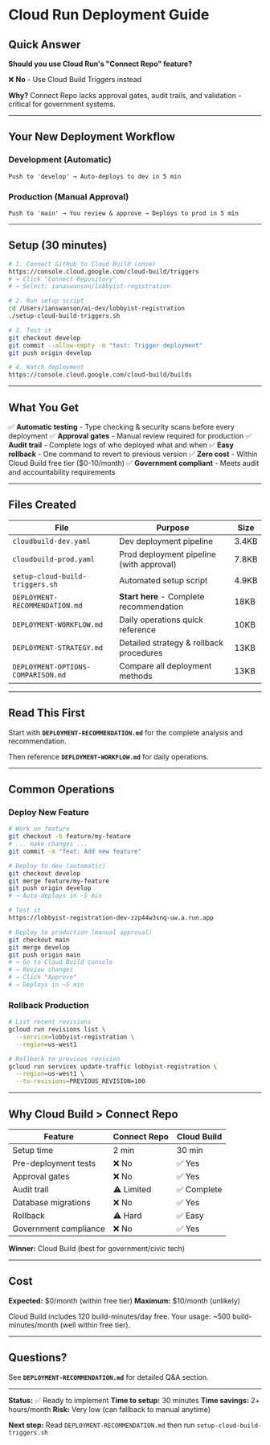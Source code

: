 # Cloud Run Deployment Guide

## Quick Answer

**Should you use Cloud Run's "Connect Repo" feature?**

❌ **No** - Use Cloud Build Triggers instead

**Why?** Connect Repo lacks approval gates, audit trails, and validation - critical for government systems.

---

## Your New Deployment Workflow

### Development (Automatic)
```
Push to 'develop' → Auto-deploys to dev in 5 min
```

### Production (Manual Approval)
```
Push to 'main' → You review & approve → Deploys to prod in 5 min
```

---

## Setup (30 minutes)

```bash
# 1. Connect GitHub to Cloud Build (once)
https://console.cloud.google.com/cloud-build/triggers
# → Click "Connect Repository"
# → Select: ianaswanson/lobbyist-registration

# 2. Run setup script
cd /Users/ianswanson/ai-dev/lobbyist-registration
./setup-cloud-build-triggers.sh

# 3. Test it
git checkout develop
git commit --allow-empty -m "test: Trigger deployment"
git push origin develop

# 4. Watch deployment
https://console.cloud.google.com/cloud-build/builds
```

---

## What You Get

✅ **Automatic testing** - Type checking & security scans before every deployment
✅ **Approval gates** - Manual review required for production
✅ **Audit trail** - Complete logs of who deployed what and when
✅ **Easy rollback** - One command to revert to previous version
✅ **Zero cost** - Within Cloud Build free tier ($0-10/month)
✅ **Government compliant** - Meets audit and accountability requirements

---

## Files Created

| File | Purpose | Size |
|------|---------|------|
| `cloudbuild-dev.yaml` | Dev deployment pipeline | 3.4KB |
| `cloudbuild-prod.yaml` | Prod deployment pipeline (with approval) | 7.8KB |
| `setup-cloud-build-triggers.sh` | Automated setup script | 4.9KB |
| `DEPLOYMENT-RECOMMENDATION.md` | **Start here** - Complete recommendation | 18KB |
| `DEPLOYMENT-WORKFLOW.md` | Daily operations quick reference | 10KB |
| `DEPLOYMENT-STRATEGY.md` | Detailed strategy & rollback procedures | 13KB |
| `DEPLOYMENT-OPTIONS-COMPARISON.md` | Compare all deployment methods | 13KB |

---

## Read This First

Start with **`DEPLOYMENT-RECOMMENDATION.md`** for the complete analysis and recommendation.

Then reference **`DEPLOYMENT-WORKFLOW.md`** for daily operations.

---

## Common Operations

### Deploy New Feature
```bash
# Work on feature
git checkout -b feature/my-feature
# ... make changes ...
git commit -m "feat: Add new feature"

# Deploy to dev (automatic)
git checkout develop
git merge feature/my-feature
git push origin develop
# → Auto-deploys in ~5 min

# Test it
https://lobbyist-registration-dev-zzp44w3snq-uw.a.run.app

# Deploy to production (manual approval)
git checkout main
git merge develop
git push origin main
# → Go to Cloud Build console
# → Review changes
# → Click "Approve"
# → Deploys in ~5 min
```

### Rollback Production
```bash
# List recent revisions
gcloud run revisions list \
  --service=lobbyist-registration \
  --region=us-west1

# Rollback to previous revision
gcloud run services update-traffic lobbyist-registration \
  --region=us-west1 \
  --to-revisions=PREVIOUS_REVISION=100
```

---

## Why Cloud Build > Connect Repo

| Feature | Connect Repo | Cloud Build |
|---------|--------------|-------------|
| Setup time | 2 min | 30 min |
| Pre-deployment tests | ❌ No | ✅ Yes |
| Approval gates | ❌ No | ✅ Yes |
| Audit trail | ⚠️ Limited | ✅ Complete |
| Database migrations | ❌ No | ✅ Yes |
| Rollback | ⚠️ Hard | ✅ Easy |
| Government compliance | ❌ No | ✅ Yes |

**Winner:** Cloud Build (best for government/civic tech)

---

## Cost

**Expected:** $0/month (within free tier)
**Maximum:** $10/month (unlikely)

Cloud Build includes 120 build-minutes/day free.
Your usage: ~500 build-minutes/month (well within free tier).

---

## Questions?

See **`DEPLOYMENT-RECOMMENDATION.md`** for detailed Q&A section.

---

**Status:** ✅ Ready to implement
**Time to setup:** 30 minutes
**Time savings:** 2+ hours/month
**Risk:** Very low (can fallback to manual anytime)

**Next step:** Read `DEPLOYMENT-RECOMMENDATION.md` then run `setup-cloud-build-triggers.sh`
